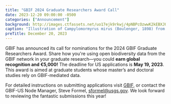 ```yaml
---
title: "GBIF 2024 Graduate Researchers Award Call" 
date: 2023-12-20 09:00:00 -0500 
categories: ["Announcement"] 
background: http://images.ctfassets.net/uo17ejk9rkwj/4pNBPcOzwwK2kEBXJQIehA/519a9de18d0b32d5513b6e5934721822/GRA-2024-hero4-EN.png
caption: "Illustration of Campylomormyrus mirus (Boulenger, 1898) from Matériaux pour la faune du Congo: Poissons nouveaux. (1898-1902) via Biodiversity Heritage Library, no rights reserved under CC0."
preTitle: December 20, 2023
---
```


GBIF has announced its call for nominations for the 2024 GBIF Graduate Researchers Award. Share how you're using open biodiversity data from the GBIF network in your graduate research—you could **earn global recognition and €5,000!**
The deadline for US applications is **May 19, 2023**. This award is aimed at graduate students whose master’s and doctoral studies rely on GBIF-mediated data. 

For detailed instructions on submitting applications visit [GBIF](https://www.gbif.org/news/0YedTUAf3Nk14JKZqBn0a/call-opens-for-nominations-to-2024-gbif-graduate-researchers-award), or contact the GBIF-US Node Manager, Steve Formel, sformel@usgs.gov. We look forward to reviewing the fantastic submissions this year!